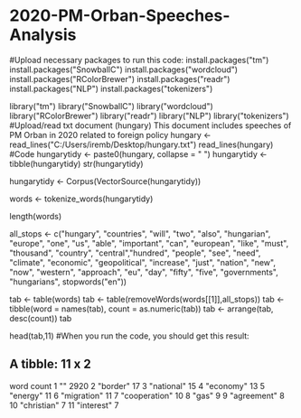 # 2020-PM-Orban-Speeches-Analysis
#Upload necessary packages to run this code:
install.packages("tm")
install.packages("SnowballC")
install.packages("wordcloud")
install.packages("RColorBrewer")
install.packages("readr")
install.packages("NLP")
install.packages("tokenizers")

library("tm")
library("SnowballC")
library("wordcloud")
library("RColorBrewer")
library("readr")
library("NLP")
library("tokenizers")
#Upload/read txt document (hungary) This document includes speeches of PM Orban in 2020 related to foreign policy
hungary <- read_lines("C:/Users/iremb/Desktop/hungary.txt")
read_lines(hungary)
#Code
hungarytidy <- paste0(hungary, collapse = " ")
hungarytidy <- tibble(hungarytidy)
str(hungarytidy)

hungarytidy <- Corpus(VectorSource(hungarytidy))

words <- tokenize_words(hungarytidy)

length(words)

all_stops <- c("hungary", "countries", "will", "two", "also", "hungarian", "europe", "one",
               "us", "able", "important", "can", "european", "like", "must", "thousand", "country",
               "central","hundred", "people", "see", "need", "climate", "economic", "geopolitical", 
               "increase", "just", "nation", "new", "now", "western", 
               "approach", "eu", "day", "fifty", "five", "governments", 
               "hungarians",
               stopwords("en"))

tab <- table(words)
tab <- table(removeWords(words[[1]],all_stops))
tab <- tibble(word = names(tab), count = as.numeric(tab))
tab <- arrange(tab, desc(count))
tab


head(tab,11)
#When you run the code, you should get this result:
## A tibble: 11 x 2
   word          count
   <chr>         <dbl>
 1 ""             2920
 2 "border"         17
 3 "national"       15
 4 "economy"        13
 5 "energy"         11
 6 "migration"      11
 7 "cooperation"    10
 8 "gas"             9
 9 "agreement"       8
10 "christian"       7
11 "interest"        7

